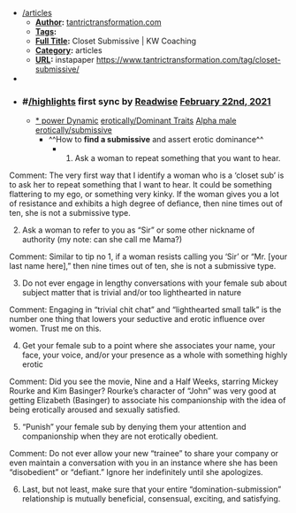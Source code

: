 - [/articles]()
    - **[Author]():** [tantrictransformation.com]()
    - **[Tags]():**
    - **[Full Title]():** Closet Submissive | KW Coaching
    - **[Category]():** articles
    - **[URL]():** instapaper https://www.tantrictransformation.com/tag/closet-submissive/
- 
- ### #[/highlights]() first sync by [Readwise]() [February 22nd, 2021]()
    - [* power Dynamic]() [erotically/Dominant Traits]() [Alpha male]() [erotically/submissive]()
        - ^^How to **find a submissive** and assert erotic dominance^^
            - 1) Ask a woman to repeat something that you want to hear.

Comment: The very first way that I identify a woman who is a ‘closet sub’ is to ask her to repeat something that I want to hear. It could be something flattering to my ego, or something very kinky. If the woman gives you a lot of resistance and exhibits a high degree of defiance, then nine times out of ten, she is not a submissive type.

2) Ask a woman to refer to you as “Sir” or some other nickname of authority
(my note: can she call me Mama?)

Comment: Similar to tip no 1, if a woman resists calling you ‘Sir’ or “Mr. [your last name here],” then nine times out of ten, she is not a submissive type.

3) Do not ever engage in lengthy conversations with your female sub about subject matter that is trivial and/or too lighthearted in nature

Comment: Engaging in “trivial chit chat” and “lighthearted small talk” is the number one thing that lowers your seductive and erotic influence over women. Trust me on this.

4) Get your female sub to a point where she associates your name, your face, your voice, and/or your presence as a whole with something highly erotic

Comment: Did you see the movie, Nine and a Half Weeks, starring Mickey Rourke and Kim Basinger? Rourke’s character of “John” was very good at getting Elizabeth (Basinger) to associate his companionship with the idea of being erotically aroused and sexually satisfied.

5) “Punish” your female sub by denying them your attention and companionship when they are not erotically obedient.

Comment: Do not ever allow your new “trainee” to share your company or even maintain a conversation with you in an instance where she has been “disobedient” or “defiant.” Ignore her indefinitely until she apologizes.

6) Last, but not least, make sure that your entire “domination-submission” relationship is mutually beneficial, consensual, exciting, and satisfying.
